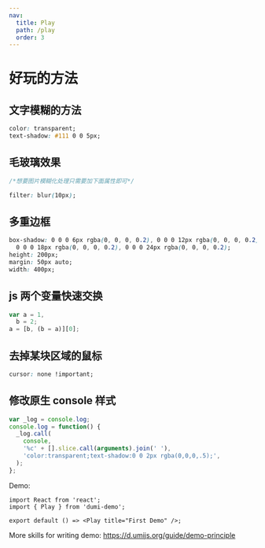 ```yaml
---
nav:
  title: Play
  path: /play
  order: 3
---
```


# 好玩的方法

## 文字模糊的方法

```css
color: transparent;
text-shadow: #111 0 0 5px;
```

## 毛玻璃效果

```css
/*想要图片模糊化处理只需要加下面属性即可*/

filter: blur(10px);
```

## 多重边框

```css
box-shadow: 0 0 0 6px rgba(0, 0, 0, 0.2), 0 0 0 12px rgba(0, 0, 0, 0.2),
  0 0 0 18px rgba(0, 0, 0, 0.2), 0 0 0 24px rgba(0, 0, 0, 0.2);
height: 200px;
margin: 50px auto;
width: 400px;
```

## js 两个变量快速交换

```js
var a = 1,
  b = 2;
a = [b, (b = a)][0];
```

## 去掉某块区域的鼠标

```css
cursor: none !important;
```

## 修改原生 console 样式

```js
var _log = console.log;
console.log = function() {
  _log.call(
    console,
    '%c' + [].slice.call(arguments).join(' '),
    'color:transparent;text-shadow:0 0 2px rgba(0,0,0,.5);',
  );
};
```

Demo:

```tsx
import React from 'react';
import { Play } from 'dumi-demo';

export default () => <Play title="First Demo" />;
```

More skills for writing demo: https://d.umijs.org/guide/demo-principle
